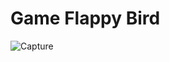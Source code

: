 # Game Flappy Bird

![Capture](https://user-images.githubusercontent.com/51133781/108632887-7780fa80-7471-11eb-85f2-de7fb9535617.PNG)
